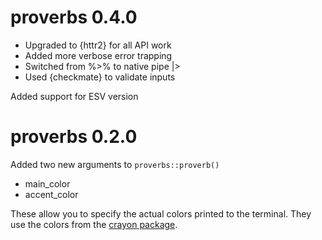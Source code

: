 
# proverbs 0.4.0
* Upgraded to {httr2} for all API work
* Added more verbose error trapping
* Switched from %>% to native pipe |>
* Used {checkmate} to validate inputs


Added support for ESV version

# proverbs 0.2.0



Added two new arguments to `proverbs::proverb()`

* main_color
* accent_color

These allow you to specify the actual colors printed to the terminal. They use the colors from the [crayon package](https://github.com/r-lib/crayon#readme).

